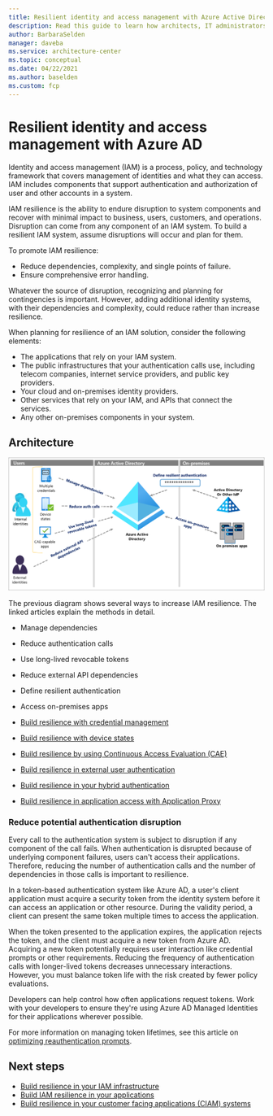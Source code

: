 ```yaml
---
title: Resilient identity and access management with Azure Active Directory (Azure AD)
description: Read this guide to learn how architects, IT administrators, and developers can build resilience to disruption of their identity systems.
author: BarbaraSelden
manager: daveba
ms.service: architecture-center
ms.topic: conceptual
ms.date: 04/22/2021
ms.author: baselden
ms.custom: fcp
---
```


# Resilient identity and access management with Azure AD

Identity and access management (IAM) is a process, policy, and technology framework that covers management of identities and what they can access. IAM includes components that support authentication and authorization of user and other accounts in a system.

IAM resilience is the ability to endure disruption to system components and recover with minimal impact to business, users, customers, and operations. Disruption can come from any component of an IAM system. To build a resilient IAM system, assume disruptions will occur and plan for them.

To promote IAM resilience:

- Reduce dependencies, complexity, and single points of failure.
- Ensure comprehensive error handling.

Whatever the source of disruption, recognizing and planning for contingencies is important. However, adding additional identity systems, with their dependencies and complexity, could reduce rather than increase resilience.

When planning for resilience of an IAM solution, consider the following elements:

- The applications that rely on your IAM system.
- The public infrastructures that your authentication calls use, including telecom companies, internet service providers, and public key providers.
- Your cloud and on-premises identity providers.
- Other services that rely on your IAM, and APIs that connect the services.
- Any other on-premises components in your system.

## Architecture

![Diagram showing an overview of administering IAM resilience.](media/admin-resilience-overview.png)

The previous diagram shows several ways to increase IAM resilience. The linked articles explain the methods in detail.

- Manage dependencies
- Reduce authentication calls
- Use long-lived revocable tokens
- Reduce external API dependencies
- Define resilient authentication
- Access on-premises apps

- [Build resilience with credential management](/azure/active-directory/fundamentals/resilience-in-credentials)
- [Build resilience with device states](/azure/active-directory/fundamentals/resilience-with-device-states)
- [Build resilience by using Continuous Access Evaluation (CAE)](/azure/active-directory/fundamentals/resilience-with-continuous-access-evaluation)
- [Build resilience in external user authentication](/azure/active-directory/fundamentals/resilience-b2b-authentication)
- [Build resilience in your hybrid authentication](/azure/active-directory/fundamentals/resilience-in-hybrid)
- [Build resilience in application access with Application Proxy](/azure/active-directory/fundamentals/resilience-on-premises-access)

### Reduce potential authentication disruption

Every call to the authentication system is subject to disruption if any component of the call fails. When authentication is disrupted because of underlying component failures, users can't access their applications. Therefore, reducing the number of authentication calls and the number of dependencies in those calls is important to resilience.

In a token-based authentication system like Azure AD, a user's client application must acquire a security token from the identity system before it can access an application or other resource. During the validity period, a client can present the same token multiple times to access the application.

When the token presented to the application expires, the application rejects the token, and the client must acquire a new token from Azure AD. Acquiring a new token potentially requires user interaction like credential prompts or other requirements. Reducing the frequency of authentication calls with longer-lived tokens decreases unnecessary interactions. However, you must balance token life with the risk created by fewer policy evaluations.

Developers can help control how often applications request tokens. Work with your developers to ensure they're using Azure AD Managed Identities for their applications wherever possible.

For more information on managing token lifetimes, see this article on [optimizing reauthentication prompts](../authentication/concepts-azure-multi-factor-authentication-prompts-session-lifetime.md).

## Next steps

- [Build resilience in your IAM infrastructure](/azure/active-directory/fundamentals/resilience-in-infrastructure)
- [Build IAM resilience in your applications](/azure/active-directory/fundamentals/resilience-app-development-overview)
- [Build resilience in your customer facing applications (CIAM) systems](/azure/active-directory/fundamentals/resilience-b2c)
